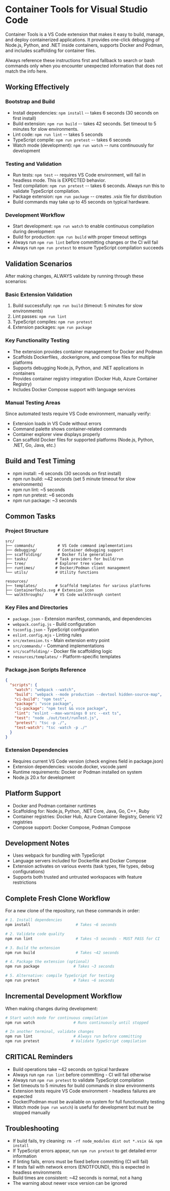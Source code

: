 # Container Tools for Visual Studio Code

Container Tools is a VS Code extension that makes it easy to build, manage, and deploy containerized applications. It provides one-click debugging of Node.js, Python, and .NET inside containers, supports Docker and Podman, and includes scaffolding for container files.

Always reference these instructions first and fallback to search or bash commands only when you encounter unexpected information that does not match the info here.

## Working Effectively

### Bootstrap and Build
- Install dependencies: `npm install` -- takes 6 seconds (30 seconds on first install)
- Build extension: `npm run build` -- takes 42 seconds. Set timeout to 5 minutes for slow environments.
- Lint code: `npm run lint` -- takes 5 seconds
- TypeScript compile: `npm run pretest` -- takes 6 seconds
- Watch mode (development): `npm run watch` -- runs continuously for development

### Testing and Validation
- Run tests: `npm test` -- requires VS Code environment, will fail in headless mode. This is EXPECTED behavior.
- Test compilation: `npm run pretest` -- takes 6 seconds. Always run this to validate TypeScript compilation.
- Package extension: `npm run package` -- creates .vsix file for distribution
- Build commands may take up to 45 seconds on typical hardware.

### Development Workflow
- Start development: `npm run watch` to enable continuous compilation during development
- Build for production: `npm run build` with proper timeout settings
- Always run `npm run lint` before committing changes or the CI will fail
- Always run `npm run pretest` to ensure TypeScript compilation succeeds

## Validation Scenarios

After making changes, ALWAYS validate by running through these scenarios:

### Basic Extension Validation
1. Build successfully: `npm run build` (timeout: 5 minutes for slow environments)
2. Lint passes: `npm run lint`
3. TypeScript compiles: `npm run pretest`
4. Extension packages: `npm run package`

### Key Functionality Testing
- The extension provides container management for Docker and Podman
- Scaffolds Dockerfiles, .dockerignore, and compose files for multiple platforms
- Supports debugging Node.js, Python, and .NET applications in containers
- Provides container registry integration (Docker Hub, Azure Container Registry)
- Includes Docker Compose support with language services

### Manual Testing Areas
Since automated tests require VS Code environment, manually verify:
- Extension loads in VS Code without errors
- Command palette shows container-related commands
- Container explorer view displays properly
- Can scaffold Docker files for supported platforms (Node.js, Python, .NET, Go, Java, etc.)

## Build and Test Timing
- npm install: ~6 seconds (30 seconds on first install)
- npm run build: ~42 seconds (set 5 minute timeout for slow environments)
- npm run lint: ~5 seconds
- npm run pretest: ~6 seconds
- npm run package: ~3 seconds

## Common Tasks

### Project Structure
```
src/
├── commands/          # VS Code command implementations
├── debugging/         # Container debugging support
├── scaffolding/       # Docker file generation
├── tasks/            # Task providers for build/run
├── tree/             # Explorer tree views
├── runtimes/         # Docker/Podman client management
└── utils/            # Utility functions

resources/
├── templates/        # Scaffold templates for various platforms
├── ContainerTools.svg # Extension icon
└── walkthroughs/     # VS Code walkthrough content
```

### Key Files and Directories
- `package.json` - Extension manifest, commands, and dependencies
- `webpack.config.js` - Build configuration
- `tsconfig.json` - TypeScript configuration
- `eslint.config.mjs` - Linting rules
- `src/extension.ts` - Main extension entry point
- `src/commands/` - Command implementations
- `src/scaffolding/` - Docker file scaffolding logic
- `resources/templates/` - Platform-specific templates

### Package.json Scripts Reference
```json
{
  "scripts": {
    "watch": "webpack --watch",
    "build": "webpack --mode production --devtool hidden-source-map",
    "ci-build": "npm test",
    "package": "vsce package",
    "ci-package": "npm test && vsce package",
    "lint": "eslint --max-warnings 0 src --ext ts",
    "test": "node ./out/test/runTest.js",
    "pretest": "tsc -p ./",
    "test-watch": "tsc -watch -p ./"
  }
}
```

### Extension Dependencies
- Requires current VS Code version (check engines field in package.json)
- Extension dependencies: vscode.docker, vscode.yaml
- Runtime requirements: Docker or Podman installed on system
- Node.js 20.x for development

## Platform Support
- Docker and Podman container runtimes
- Scaffolding for: Node.js, Python, .NET Core, Java, Go, C++, Ruby
- Container registries: Docker Hub, Azure Container Registry, Generic V2 registries
- Compose support: Docker Compose, Podman Compose

## Development Notes
- Uses webpack for bundling with TypeScript
- Language servers included for Dockerfile and Docker Compose
- Extension activates on various events (task types, file types, debug configurations)
- Supports both trusted and untrusted workspaces with feature restrictions

## Complete Fresh Clone Workflow
For a new clone of the repository, run these commands in order:

```bash
# 1. Install dependencies
npm install                    # Takes ~6 seconds

# 2. Validate code quality
npm run lint                   # Takes ~5 seconds - MUST PASS for CI

# 3. Build the extension
npm run build                  # Takes ~42 seconds

# 4. Package the extension (optional)
npm run package               # Takes ~3 seconds

# 5. Alternative: compile TypeScript for testing
npm run pretest               # Takes ~6 seconds
```

## Incremental Development Workflow
When making changes during development:

```bash
# Start watch mode for continuous compilation
npm run watch                 # Runs continuously until stopped

# In another terminal, validate changes
npm run lint                  # Always run before committing
npm run pretest              # Validate TypeScript compilation
```

## CRITICAL Reminders
- Build operations take ~42 seconds on typical hardware
- Always run `npm run lint` before committing - CI will fail otherwise
- Always run `npm run pretest` to validate TypeScript compilation
- Set timeouts to 5 minutes for build commands in slow environments
- Extension tests require VS Code environment - headless failures are expected
- Docker/Podman must be available on system for full functionality testing
- Watch mode (`npm run watch`) is useful for development but must be stopped manually

## Troubleshooting
- If build fails, try cleaning: `rm -rf node_modules dist out *.vsix && npm install`
- If TypeScript errors appear, run `npm run pretest` to get detailed error information
- If linting fails, errors must be fixed before committing (CI will fail)
- If tests fail with network errors (ENOTFOUND), this is expected in headless environments
- Build times are consistent: ~42 seconds is normal, not a hang
- The warning about newer vsce version can be ignored